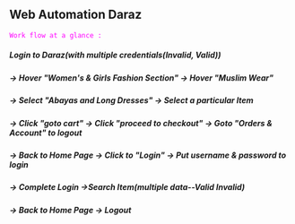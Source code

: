 ## Web Automation Daraz
<code style="color : fuchsia">Work flow at a glance : </code>

##### Login to Daraz(with multiple credentials(Invalid, Valid)) 
##### -> Hover "Women's & Girls Fashion Section" -> Hover "Muslim Wear" 
##### -> Select "Abayas and Long Dresses" -> Select a particular Item 
##### -> Click "goto cart" -> Click "proceed to checkout" -> Goto "Orders & Account" to logout
##### -> Back to Home Page -> Click to "Login" -> Put username & password to login 
##### -> Complete Login ->Search Item(multiple data--Valid Invalid)
##### -> Back to Home Page -> Logout
